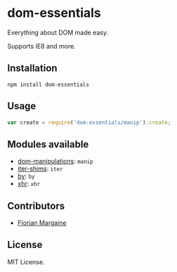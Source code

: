 dom-essentials
===

Everything about DOM made easy.

Supports IE8 and more.

Installation
---

```
npm install dom-essentials
```

Usage
---

```javascript
var create = require('dom-essentials/manip').create;
```

Modules available
---

- [dom-manipulations](https://github.com/Ralt/dom-manipulations): `manip`
- [iter-shims](https://github.com/Ralt/iter-shims): `iter`
- [by](https://github.com/Raynos/by): `by`
- [xhr](https://github.com/Raynos/xhr): `xhr`

Contributors
---

- [Florian Margaine](https://margaine.com)

License
---

MIT License.
